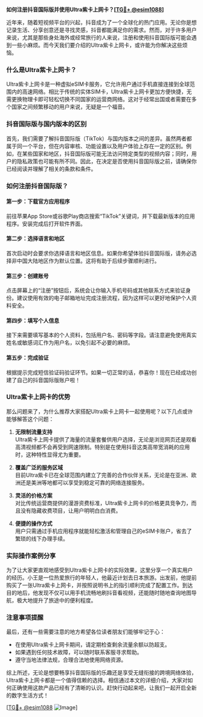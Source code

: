 **如何注册抖音国际版并使用Ultra紫卡上网卡？[[TG💪+ @esim1088](https://t.me/s/esim1088)]**

近年来，随着短视频平台的兴起，抖音成为了一个全球化的热门应用。无论你是想记录生活、分享创意还是寻找灵感，抖音都能满足你的需求。然而，对于许多用户来说，尤其是那些身处海外或经常旅行的人来说，注册和使用抖音国际版可能会遇到一些小麻烦。而今天我们要介绍的Ultra紫卡上网卡，或许能为你解决这些烦恼。

### 什么是Ultra紫卡上网卡？

Ultra紫卡上网卡是一种虚拟eSIM卡服务，它允许用户通过手机直接连接到全球范围内的高速网络。相比于传统的实体SIM卡，Ultra紫卡上网卡更加方便快捷，无需更换物理卡即可轻松切换不同国家的运营商网络。这对于经常出国或者需要在多个国家之间频繁移动的用户来说，无疑是一个福音。

### 抖音国际版与国内版本的区别

首先，我们需要了解抖音国际版（TikTok）与国内版本之间的差异。虽然两者都属于同一个平台，但在内容审核、功能设置以及用户体验上存在一定的区别。例如，在某些国家和地区，抖音国际版可能无法访问特定类型的视频内容；同时，用户的隐私政策也可能有所不同。因此，在决定是否使用抖音国际版之前，请确保你已经阅读并理解了相关的条款和条件。

### 如何注册抖音国际版？

#### 第一步：下载官方应用程序
前往苹果App Store或谷歌Play商店搜索“TikTok”关键词，并下载最新版本的应用程序。安装完成后打开软件界面。

#### 第二步：选择语言和地区
首次启动时会要求你选择语言和地区信息。如果你希望体验抖音国际版，请务必选择非中国大陆地区作为默认位置。这将有助于后续步骤顺利进行。

#### 第三步：创建账号
点击屏幕上的“注册”按钮后，系统会让你输入手机号码或其他联系方式来验证身份。建议使用有效的电子邮箱地址完成注册流程，因为这样可以更好地保护个人资料安全。

#### 第四步：填写个人信息
接下来需要填写基本的个人资料，包括用户名、密码等字段。请注意避免使用真实姓名或敏感词汇作为用户名，以免引起不必要的麻烦。

#### 第五步：完成验证
根据提示完成短信验证码验证环节。如果一切正常的话，恭喜你！现在已经成功创建了自己的抖音国际版账户啦！

### Ultra紫卡上网卡的优势

那么问题来了，为什么推荐大家搭配Ultra紫卡上网卡一起使用呢？以下几点或许能够解答这个问题：

1. **无限制流量支持**  
   Ultra紫卡上网卡提供了海量的流量套餐供用户选择，无论是浏览网页还是观看高清视频都不会再受到网速限制。特别是在使用抖音这类高带宽消耗的应用时，这种特性显得尤为重要。

2. **覆盖广泛的服务区域**  
   目前Ultra紫卡已在全球范围内建立了完善的合作伙伴关系，无论是在亚洲、欧洲还是美洲等地都可以享受到稳定可靠的网络连接服务。

3. **灵活的价格方案**  
   对比传统运营商提供的漫游资费标准，Ultra紫卡上网卡的价格更具竞争力，而且没有隐藏收费项目，让用户明明白白消费。

4. **便捷的操作方式**  
   用户只需通过手机应用程序就能轻松激活和管理自己的eSIM卡账户，省去了繁琐的线下办理手续。

### 实际操作案例分享

为了让大家更直观地感受到Ultra紫卡上网卡的实际效果，这里分享一个真实用户的经历。小王是一位热爱旅行的年轻人，他最近计划去日本旅游。出发前，他提前购买了一张Ultra紫卡上网卡，并按照说明书上的指引顺利完成了配置工作。到达目的地后，他发现不仅可以用手机流畅地刷抖音看视频，还能随时随地查询地图导航，极大地提升了旅途中的便利程度。

### 注意事项提醒

最后，还有一些需要注意的地方希望各位读者朋友们能够牢记于心：
- 在使用Ultra紫卡上网卡期间，请定期检查剩余流量余额以防超支。
- 如果遇到任何技术故障，可以随时联系客服寻求帮助。
- 遵守当地法律法规，合理合法地使用网络资源。

综上所述，无论是想要畅享抖音国际版的乐趣还是享受无缝衔接的跨境网络体验，Ultra紫卡上网卡都是一个值得信赖的选择。相信通过本文的详细介绍，大家对如何正确使用这款产品已经有了清晰的认识。赶快行动起来吧，让我们一起开启全新的数字生活方式！

[[TG💪+ @esim1088](https://t.me/s/esim1088) ![Image](https://i.postimg.cc/4NQfJmqS/Snipaste-2025-05-13-00-14-12.png)]